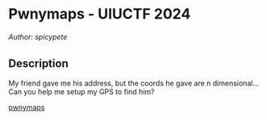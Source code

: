 # Pwnymaps - UIUCTF 2024

###### Author: spicypete

## Description

My friend gave me his address, but the coords he gave are n dimensional...
Can you help me setup my GPS to find him?

[pwnymaps](https://uiuctf-2024-rctf-challenge-uploads.storage.googleapis.com/uploads/5d3ca97672c12293bfc3232bb57653603cdb1e022334df1a5af5ec3760fd73ee/pwnymaps)
